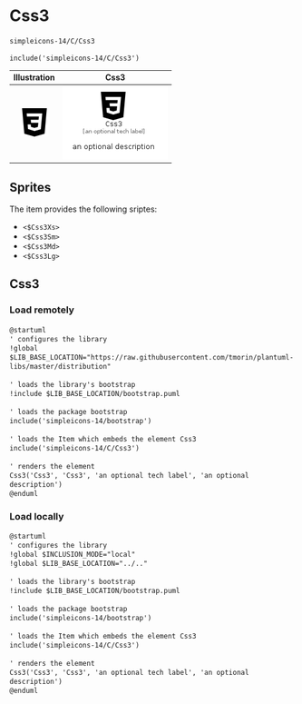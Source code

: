 # Css3


```text
simpleicons-14/C/Css3
```

```text
include('simpleicons-14/C/Css3')
```



| Illustration | Css3 |
| :---: | :---: |
| ![illustration for Illustration](../../simpleicons-14/C/Css3.png) | ![illustration for Css3](../../simpleicons-14/C/Css3.Local.png) |



## Sprites
The item provides the following sriptes:

- `<$Css3Xs>`
- `<$Css3Sm>`
- `<$Css3Md>`
- `<$Css3Lg>`





## Css3

### Load remotely
```plantuml
@startuml
' configures the library
!global $LIB_BASE_LOCATION="https://raw.githubusercontent.com/tmorin/plantuml-libs/master/distribution"

' loads the library's bootstrap
!include $LIB_BASE_LOCATION/bootstrap.puml

' loads the package bootstrap
include('simpleicons-14/bootstrap')

' loads the Item which embeds the element Css3
include('simpleicons-14/C/Css3')

' renders the element
Css3('Css3', 'Css3', 'an optional tech label', 'an optional description')
@enduml
```

### Load locally
```plantuml
@startuml
' configures the library
!global $INCLUSION_MODE="local"
!global $LIB_BASE_LOCATION="../.."

' loads the library's bootstrap
!include $LIB_BASE_LOCATION/bootstrap.puml

' loads the package bootstrap
include('simpleicons-14/bootstrap')

' loads the Item which embeds the element Css3
include('simpleicons-14/C/Css3')

' renders the element
Css3('Css3', 'Css3', 'an optional tech label', 'an optional description')
@enduml
```

